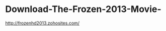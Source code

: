 Download-The-Frozen-2013-Movie-
===============================

http://frozenhd2013.zohosites.com/
